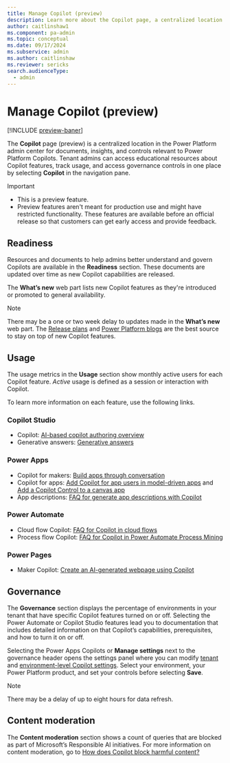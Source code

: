 ```yaml
---
title: Manage Copilot (preview)
description: Learn more about the Copilot page, a centralized location in the Power Platform admin center for documents, insights, and controls relevant to Power Platform Copilots. 
author: caitlinshaw1
ms.component: pa-admin
ms.topic: conceptual
ms.date: 09/17/2024
ms.subservice: admin
ms.author: caitlinshaw
ms.reviewer: sericks
search.audienceType:
  - admin
---
```


# Manage Copilot (preview)

[!INCLUDE [preview-baner](../../../shared-content/shared/preview-includes/preview-banner.md)]

The **Copilot** page (preview) is a centralized location in the Power Platform admin center for documents, insights, and controls relevant to Power Platform Copilots. Tenant admins can access educational resources about Copilot features, track usage, and access governance controls in one place by selecting **Copilot** in the navigation pane.

> [!IMPORTANT]
>
> - This is a preview feature.
> - Preview features aren't meant for production use and might have restricted functionality. These features are available before an official release so that customers can get early access and provide feedback.

## Readiness 

Resources and documents to help admins better understand and govern Copilots are available in the **Readiness** section. These documents are updated over time as new Copilot capabilities are released. 

The **What’s new** web part lists new Copilot features as they're introduced or promoted to general availability. 

> [!Note]
> There may be a one or two week delay to updates made in the **What’s new** web part. The [Release plans](/dynamics365/release-plans/) and [Power Platform blogs](https://www.microsoft.com/power-platform/blog) are the best source to stay on top of new Copilot features. 

## Usage 

The usage metrics in the **Usage** section show monthly active users for each Copilot feature. _Active_ usage is defined as a session or interaction with Copilot. 

To learn more information on each feature, use the following links.

### Copilot Studio 

- Copilot: [AI-based copilot authoring overview](/microsoft-copilot-studio/nlu-gpt-overview)
- Generative answers: [Generative answers](/microsoft-copilot-studio/nlu-boost-conversations)
  
### Power Apps 

- Copilot for makers: [Build apps through conversation](/power-apps/maker/canvas-apps/ai-conversations-create-app)
- Copilot for apps: [Add Copilot for app users in model-driven apps](/power-apps/maker/model-driven-apps/add-ai-copilot) and [Add a Copilot Control to a canvas app](/power-apps/maker/canvas-apps/add-ai-copilot)
- App descriptions: [FAQ for generate app descriptions with Copilot](/power-apps/maker/common/ai-app-descriptions-faq)

### Power Automate  

- Cloud flow Copilot: [FAQ for Copilot in cloud flows](/power-automate/faqs-copilot)
- Process flow Copilot: [FAQ for Copilot in Power Automate Process Mining](/power-automate/faqs-copilot-in-process-mining)

### Power Pages 

- Maker Copilot: [Create an AI-generated webpage using Copilot](/power-pages/getting-started/create-page-copilot)

## Governance 

The **Governance** section displays the percentage of environments in your tenant that have specific Copilot features turned on or off. Selecting the Power Automate or Copilot Studio features lead you to documentation that includes detailed information on that Copilot’s capabilities, prerequisites, and how to turn it on or off.  

Selecting the Power Apps Copilots or **Manage settings** next to the governance header opens the settings panel where you can modify [tenant](../tenant-settings.md) and [environment-level Copilot settings](..settings-features.md#copilot-preview). Select your environment, your Power Platform product, and set your controls before selecting **Save**. 

> [!Note]
> There may be a delay of up to eight hours for data refresh.

## Content moderation 

The **Content moderation** section shows a count of queries that are blocked as part of Microsoft’s Responsible AI initiatives. For more information on content moderation, go to [How does Copilot block harmful content?](../../faqs-copilot-data-security-privacy.md#how-does-copilot-block-harmful-content)
